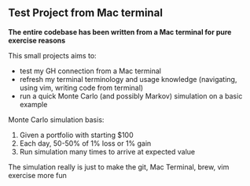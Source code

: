 ## Test Project from Mac terminal

**The entire codebase has been written from a Mac terminal for pure exercise reasons**

This small projects aims to:
- test my GH connection from a Mac terminal
- refresh my terminal terminology and usage knowledge (navigating, using vim, writing code from terminal)
- run a quick Monte Carlo (and possibly Markov) simulation on a basic example


Monte Carlo simulation basis:
1. Given a portfolio with starting $100
2. Each day, 50-50% of 1% loss or 1% gain
3. Run simulation many times to arrive at expected value


The simulation really is just to make the git, Mac Terminal, brew, vim exercise more fun
